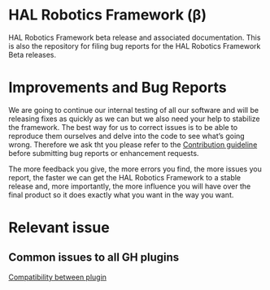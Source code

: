# HAL Robotics Framework (β)
HAL Robotics Framework beta release and associated documentation. This is also the repository for filing bug reports for the HAL Robotics Framework Beta releases.

# Improvements and Bug Reports
We are going to continue our internal testing of all our software and will be releasing fixes as quickly as we can but we also need your help to stabilize the framework.
The best way for us to correct issues is to be able to reproduce them ourselves and delve into the code to see what’s going wrong.
Therefore we ask tht you please refer to the [Contribution guideline](https://github.com/HALRobotics/Beta/blob/master/CONTRIBUTING.md) before submitting bug reports or enhancement requests.

The more feedback you give, the more errors you find, the more issues you report, the faster we can get the HAL Robotics Framework to a stable release and, more importantly, the more influence you will have over the final product so it does exactly what you want in the way you want.

# Relevant issue 
## Common issues to all GH plugins 
[Compatibility between plugin](https://github.com/HALRobotics/Beta/issues/22)
